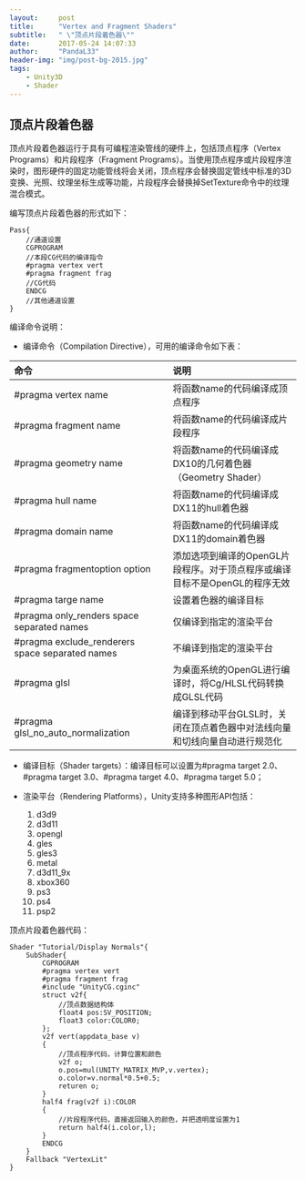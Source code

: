 ```yaml
---
layout:     post
title:      "Vertex and Fragment Shaders"
subtitle:   " \"顶点片段着色器\""
date:       2017-05-24 14:07:33
author:     "PandaL33"
header-img: "img/post-bg-2015.jpg"
tags:
    - Unity3D
    - Shader
---
```

## 顶点片段着色器

顶点片段着色器运行于具有可编程渲染管线的硬件上，包括顶点程序（Vertex Programs）和片段程序（Fragment Programs）。当使用顶点程序或片段程序渲染时，图形硬件的固定功能管线将会关闭，顶点程序会替换固定管线中标准的3D变换、光照、纹理坐标生成等功能，片段程序会替换掉SetTexture命令中的纹理混合模式。

编写顶点片段着色器的形式如下：

```
Pass{
    //通道设置
    CGPROGRAM
    //本段CG代码的编译指令
    #pragma vertex vert
    #pragma fragment frag
    //CG代码
    ENDCG
    //其他通道设置
}
```
编译命令说明：
- 编译命令（Compilation Directive），可用的编译命令如下表：

|命令    | |说明| 
|:--------|---------:|:---------|
| #pragma vertex name || 将函数name的代码编译成顶点程序|
| #pragma fragment name  ||将函数name的代码编译成片段程序| 
| #pragma geometry name  ||将函数name的代码编译成DX10的几何着色器（Geometry Shader）| 
| #pragma hull name  ||将函数name的代码编译成DX11的hull着色器| 
| #pragma domain name ||将函数name的代码编译成DX11的domain着色器| 
| #pragma fragmentoption option ||添加选项到编译的OpenGL片段程序。对于顶点程序或编译目标不是OpenGL的程序无效| 
| #pragma targe name ||设置着色器的编译目标| 
| #pragma only_renders space separated names ||仅编译到指定的渲染平台| 
| #pragma exclude_renderers space separated names ||不编译到指定的渲染平台| 
| #pragma glsl ||为桌面系统的OpenGL进行编译时，将Cg/HLSL代码转换成GLSL代码| 
| #pragma glsl_no_auto_normalization ||编译到移动平台GLSL时，关闭在顶点着色器中对法线向量和切线向量自动进行规范化| 

- 编译目标（Shader targets）：编译目标可以设置为#pragma target 2.0、#pragma target 3.0、#pragma target 4.0、#pragma target 5.0；

- 渲染平台（Rendering Platforms），Unity支持多种图形API包括：
    1. d3d9
    2. d3d11
    3. opengl
    4. gles
    5. gles3
    6. metal
    7. d3d11_9x
    8. xbox360
    9. ps3
    10. ps4
    11. psp2

顶点片段着色器代码：

```
Shader "Tutorial/Display Normals"{
    SubShader{
        CGPROGRAM
        #pragma vertex vert
        #pragma fragment frag
        #include "UnityCG.cginc"
        struct v2f{
            //顶点数据结构体
            float4 pos:SV_POSITION;
            float3 color:COLOR0;
        };
        v2f vert(appdata_base v)
        {
            //顶点程序代码，计算位置和颜色
            v2f o;
            o.pos=mul(UNITY_MATRIX_MVP,v.vertex);
            o.color=v.normal*0.5+0.5;
            returen o;            
        }
        half4 frag(v2f i):COLOR
        {
            //片段程序代码，直接返回输入的颜色，并把透明度设置为1
            return half4(i.color,l);
        }
        ENDCG
    }
    Fallback "VertexLit"
}
```
